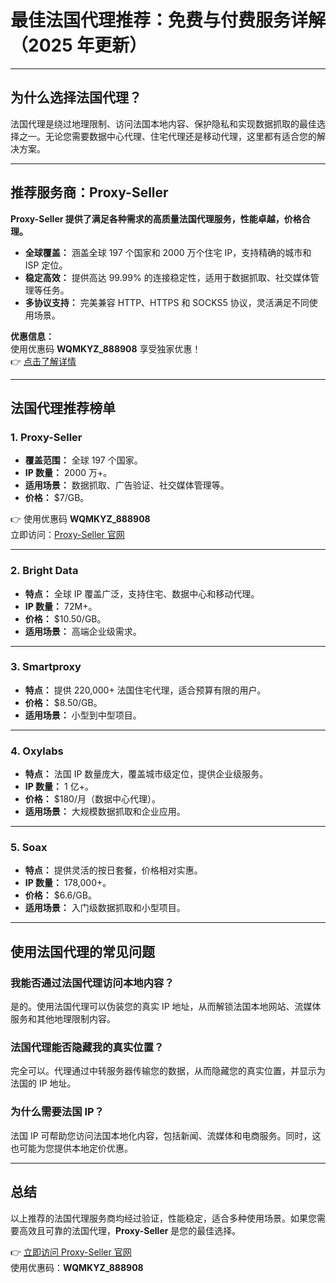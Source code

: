 # 最佳法国代理推荐：免费与付费服务详解（2025 年更新）

---

## 为什么选择法国代理？

法国代理是绕过地理限制、访问法国本地内容、保护隐私和实现数据抓取的最佳选择之一。无论您需要数据中心代理、住宅代理还是移动代理，这里都有适合您的解决方案。

---

## 推荐服务商：Proxy-Seller

**Proxy-Seller 提供了满足各种需求的高质量法国代理服务，性能卓越，价格合理。**

- **全球覆盖：** 涵盖全球 197 个国家和 2000 万个住宅 IP，支持精确的城市和 ISP 定位。
- **稳定高效：** 提供高达 99.99% 的连接稳定性，适用于数据抓取、社交媒体管理等任务。
- **多协议支持：** 完美兼容 HTTP、HTTPS 和 SOCKS5 协议，灵活满足不同使用场景。

**优惠信息：**  
使用优惠码 **WQMKYZ_888908** 享受独家优惠！  
👉 [点击了解详情](https://bit.ly/proxy-seller-coupon)

---

## 法国代理推荐榜单

### 1. Proxy-Seller

- **覆盖范围：** 全球 197 个国家。
- **IP 数量：** 2000 万+。
- **适用场景：** 数据抓取、广告验证、社交媒体管理等。
- **价格：** $7/GB。

👉 使用优惠码 **WQMKYZ_888908**  
立即访问：[Proxy-Seller 官网](https://bit.ly/proxy-seller-coupon)

---

### 2. Bright Data

- **特点：** 全球 IP 覆盖广泛，支持住宅、数据中心和移动代理。
- **IP 数量：** 72M+。
- **价格：** $10.50/GB。
- **适用场景：** 高端企业级需求。

---

### 3. Smartproxy

- **特点：** 提供 220,000+ 法国住宅代理，适合预算有限的用户。
- **价格：** $8.50/GB。
- **适用场景：** 小型到中型项目。

---

### 4. Oxylabs

- **特点：** 法国 IP 数量庞大，覆盖城市级定位，提供企业级服务。
- **IP 数量：** 1 亿+。
- **价格：** $180/月（数据中心代理）。
- **适用场景：** 大规模数据抓取和企业应用。

---

### 5. Soax

- **特点：** 提供灵活的按日套餐，价格相对实惠。
- **IP 数量：** 178,000+。
- **价格：** $6.6/GB。
- **适用场景：** 入门级数据抓取和小型项目。

---

## 使用法国代理的常见问题

### 我能否通过法国代理访问本地内容？

是的。使用法国代理可以伪装您的真实 IP 地址，从而解锁法国本地网站、流媒体服务和其他地理限制内容。

### 法国代理能否隐藏我的真实位置？

完全可以。代理通过中转服务器传输您的数据，从而隐藏您的真实位置，并显示为法国的 IP 地址。

### 为什么需要法国 IP？

法国 IP 可帮助您访问法国本地化内容，包括新闻、流媒体和电商服务。同时，这也可能为您提供本地定价优惠。

---

## 总结

以上推荐的法国代理服务商均经过验证，性能稳定，适合多种使用场景。如果您需要高效且可靠的法国代理，**Proxy-Seller** 是您的最佳选择。

👉 [立即访问 Proxy-Seller 官网](https://bit.ly/proxy-seller-coupon)  
使用优惠码：**WQMKYZ_888908**
